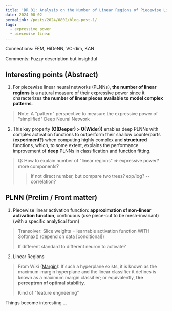 ```yaml
---
title: 'DR 01: Analysis on the Number of Linear Regions of Piecewise Linear Neural Networks'
date: 2024-08-02
permalink: /posts/2024/0802/blog-post-1/
tags:
  - expressive power
  - piecewise linear
---
```


Connections: FEM, HiDeNN, VC-dim, KAN

Comments: Fuzzy description but insightful

Interesting points (Abstract)
------

1. For piecewise linear neural networks (PLNNs), **the number of linear regions** is a natural measure of their expressive power since it characterizes **the number of linear pieces available to model complex patterns**.
> Note: A "pattern" perspective to measure the expressive power of "simplified" Deep Neural Network

2. This key property **(O(Deeper) > O(Wider))** enables deep PLNNs with complex activation functions to outperform their shallow counterparts (**experiment?**) when computing highly complex and **structured** functions, which, to some extent, explains the performance improvement of **deep** PLNNs in classification and function fitting.
> Q: How to explain number of "linear regions" => expressive power? more components?
> 
>> If not direct number, but compare two trees? exp/log? -- correlation?

PLNN (Prelim / Front matter)
------
1. Piecewise linear activation function: **approximation of non-linear activation function**, continuous (use piece-cut to be mesh-invariant) (with a specific analytical form)
> Transolver: Slice weights = learnable activation function WITH Softmax() (depend on data [conditional])
>
> If different standard to different neuron to activate?
2. Linear Regions
> From Wiki ([Margin](https://en.wikipedia.org/wiki/Margin_(machine_learning))): If such a hyperplane exists, it is known as the maximum-margin hyperplane and the linear classifier it defines is known as a maximum margin classifier; or equivalently, **the perceptron of optimal stability**.
>
> Kind of "feature engneering"

Things become interesting ...
